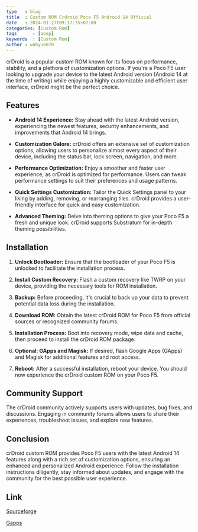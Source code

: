 ```yaml
---
type   : blog
title  : Custom ROM Crdroid Poco F5 Android 14 Official
date   : 2024-01-27T09:17:35+07:00
categories: [Custom Rom]
tags      : [aosp]
keywords  : [Custom Rom]
author : wahyu6070
---
```




crDroid is a popular custom ROM known for its focus on performance, stability, and a plethora of customization options. If you're a Poco F5 user looking to upgrade your device to the latest Android version (Android 14 at the time of writing) while enjoying a highly customizable and efficient user interface, crDroid might be the perfect choice.

## Features

- **Android 14 Experience:** Stay ahead with the latest Android version, experiencing the newest features, security enhancements, and improvements that Android 14 brings.

- **Customization Galore:** crDroid offers an extensive set of customization options, allowing users to personalize almost every aspect of their device, including the status bar, lock screen, navigation, and more.

- **Performance Optimization:** Enjoy a smoother and faster user experience, as crDroid is optimized for performance. Users can tweak performance settings to suit their preferences and usage patterns.

- **Quick Settings Customization:** Tailor the Quick Settings panel to your liking by adding, removing, or rearranging tiles. crDroid provides a user-friendly interface for quick and easy customization.

- **Advanced Theming:** Delve into theming options to give your Poco F5 a fresh and unique look. crDroid supports Substratum for in-depth theming possibilities.

## Installation

1. **Unlock Bootloader:** Ensure that the bootloader of your Poco F5 is unlocked to facilitate the installation process.

2. **Install Custom Recovery:** Flash a custom recovery like TWRP on your device, providing the necessary tools for ROM installation.

3. **Backup:** Before proceeding, it's crucial to back up your data to prevent potential data loss during the installation.

4. **Download ROM:** Obtain the latest crDroid ROM for Poco F5 from official sources or recognized community forums.

5. **Installation Process:** Boot into recovery mode, wipe data and cache, then proceed to install the crDroid ROM package.

6. **Optional: GApps and Magisk:** If desired, flash Google Apps (GApps) and Magisk for additional features and root access.

7. **Reboot:** After a successful installation, reboot your device. You should now experience the crDroid custom ROM on your Poco F5.

## Community Support

The crDroid community actively supports users with updates, bug fixes, and discussions. Engaging in community forums allows users to share their experiences, troubleshoot issues, and explore new features.

## Conclusion

crDroid custom ROM provides Poco F5 users with the latest Android 14 features along with a rich set of customization options, ensuring an enhanced and personalized Android experience. Follow the installation instructions diligently, stay informed about updates, and engage with the community for the best possible user experience.

## Link

[Sourceforge](https://sourceforge.net/projects/crdroid/files/marble/9.x/)

[Gapps](/)
